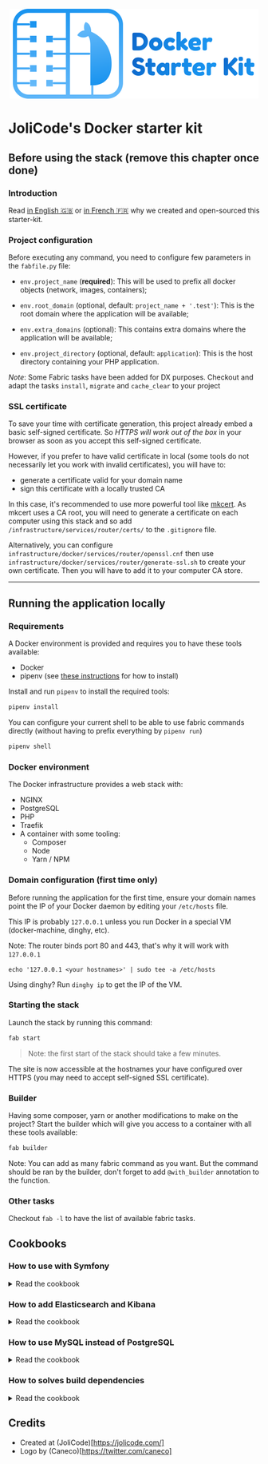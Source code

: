 <p align="center">
    <img width="500" height="180" src="/art/logo.png" alt="Docker starter kit logo" />
</p>

# JoliCode's Docker starter kit

## Before using the stack (remove this chapter once done)

### Introduction

Read [in English 🇬🇧](https://jolicode.com/blog/introducing-our-docker-starter-kit)
or [in French 🇫🇷](https://jolicode.com/blog/presentation-de-notre-starter-kit-docker)
why we created and open-sourced this starter-kit.

### Project configuration

Before executing any command, you need to configure few parameters in the
`fabfile.py` file:

* `env.project_name` (**required**): This will be used to prefix all docker
objects (network, images, containers);

* `env.root_domain` (optional, default: `project_name + '.test'`): This is the
root domain where the application will be available;

* `env.extra_domains` (optional): This contains extra domains where the
application will be available;

* `env.project_directory` (optional, default: `application`): This is the host
directory containing your PHP application.

*Note*: Some Fabric tasks have been added for DX purposes. Checkout and adapt
the tasks `install`, `migrate` and `cache_clear` to your project

### SSL certificate

To save your time with certificate generation, this project already embed a
basic self-signed certificate. So *HTTPS will work out of the box* in your browser
as soon as you accept this self-signed certificate.

However, if you prefer to have valid certificate in local (some tools do not
necessarily let you work with invalid certificates), you will have to:
- generate a certificate valid for your domain name
- sign this certificate with a locally trusted CA

In this case, it's recommended to use more powerful tool like [mkcert](https://github.com/FiloSottile/mkcert).
As mkcert uses a CA root, you will need to generate a certificate on each computer
using this stack and so add `/infrastructure/services/router/certs/` to the
`.gitignore` file.

Alternatively, you can configure
`infrastructure/docker/services/router/openssl.cnf` then use
`infrastructure/docker/services/router/generate-ssl.sh` to create your own
certificate. Then you will have to add it to your computer CA store.

---

## Running the application locally

### Requirements

A Docker environment is provided and requires you to have these tools available:

 * Docker
 * pipenv (see [these instructions](https://pipenv.readthedocs.io/en/latest/install/) for how to install)

Install and run `pipenv` to install the required tools:

```bash
pipenv install
```

You can configure your current shell to be able to use fabric commands directly
(without having to prefix everything by `pipenv run`)

```bash
pipenv shell
```

### Docker environment

The Docker infrastructure provides a web stack with:
 - NGINX
 - PostgreSQL
 - PHP
 - Traefik
 - A container with some tooling:
   - Composer
   - Node
   - Yarn / NPM

### Domain configuration (first time only)

Before running the application for the first time, ensure your domain names
point the IP of your Docker daemon by editing your `/etc/hosts` file.

This IP is probably `127.0.0.1` unless you run Docker in a special VM (docker-machine, dinghy, etc).

Note: The router binds port 80 and 443, that's why it will work with `127.0.0.1`

```
echo '127.0.0.1 <your hostnames>' | sudo tee -a /etc/hosts
```

Using dinghy? Run `dinghy ip` to get the IP of the VM.

### Starting the stack

Launch the stack by running this command:

```bash
fab start
```

> Note: the first start of the stack should take a few minutes.

The site is now accessible at the hostnames your have configured over HTTPS
(you may need to accept self-signed SSL certificate).

### Builder

Having some composer, yarn or another modifications to make on the project?
Start the builder which will give you access to a container with all these
tools available:

```bash
fab builder
```

Note: You can add as many fabric command as you want. But the command should be
ran by the builder, don't forget to add `@with_builder` annotation to the
function.

### Other tasks

Checkout `fab -l` to have the list of available fabric tasks.

## Cookbooks

### How to use with Symfony

<details>

<summary>Read the cookbook</summary>

If you want to create a new Symfony project, you need to:

1. Remove the `application` folder:

    ```bash
    rm -rf application/
    ```

1. Create a new project:

    ```bash
    composer create-project symfony/website-skeleton application
    ```

1. Configure the `.env`

    ```bash
    sed -i "s#DATABASE_URL.*#DATABASE_URL=pgsql://app:app@postgres/YOUR_DB_NAME#" app/.env
    ```

1. Configure doctrine

    By default, Symfony and Doctrine are configured to use MySQL. Since MySQL
    has bad default configuration, Doctrine is forced to configure MySQL
    explicitly. PostgreSQL does not have this issue. So **update the following
    configuration** in `application/config/packages/doctrine.yaml`:

    ```yaml
    doctrine:
        dbal:
            # configure these for your database server
            driver: 'pdo_pgsql'
            server_version: '11'
            charset: UTF8
            default_table_options:
                charset: UTF8
                # Adapt the collate according to the content of your DB.
                # For example, if your content is mainly in French:
                # collate: fr_FR.UTF8

            url: '%env(resolve:DATABASE_URL)%'
    ```

</details>

### How to add Elasticsearch and Kibana

<details>

<summary>Read the cookbook</summary>

In order to use Elasticsearch and Kibana, you should add the following content
to the `docker-compose.yml` file:

```yaml
volumes:
    elasticsearch-data: {}

services:
    elasticsearch:
        image: elasticsearch:7.3.2
        volumes:
            - elasticsearch-data:/usr/share/elasticsearch/data
        environment:
            - "ES_JAVA_OPTS=-Xms128m -Xmx128m"
            - "discovery.type=single-node"
        labels:
            - "traefik.enable=true"
            - "traefik.http.routers.${PROJECT_NAME}-elasticsearch.rule=Host(`elasticsearch.${PROJECT_ROOT_DOMAIN}`)"
            - "traefik.http.routers.${PROJECT_NAME}-elasticsearch.tls=true"

    kibana:
        image: kibana:7.3.2
        depends_on:
            - elasticsearch
        labels:
            - "traefik.enable=true"
            - "traefik.http.routers.${PROJECT_NAME}-kibana.rule=Host(`kibana.${PROJECT_ROOT_DOMAIN}`)"
            - "traefik.http.routers.${PROJECT_NAME}-kibana.tls=true"
```

Then, you will be able to browse:

* `https://kibana.<root_domain>`
* `https://elasticsearch.<root_domain>`

</details>

### How to use MySQL instead of PostgreSQL

<details>

<summary>Read the cookbook</summary>

In order to use MySQL, you will need to revert this diff:

```diff
diff --git a/infrastructure/docker/docker-compose.builder.yml b/infrastructure/docker/docker-compose.builder.yml
index 39198ca..dc5fce1 100644
--- a/infrastructure/docker/docker-compose.builder.yml
+++ b/infrastructure/docker/docker-compose.builder.yml
@@ -10,7 +10,7 @@ services:
     builder:
         build: services/builder
         depends_on:
-            - mysql
+            - postgres
         volumes:
             - "../../${PROJECT_DIRECTORY}:/home/app/application:cached"
             - "~/.composer/cache:/home/app/.composer/cache"
diff --git a/infrastructure/docker/docker-compose.yml b/infrastructure/docker/docker-compose.yml
index 0dffe3a..0ae36cd 100644
--- a/infrastructure/docker/docker-compose.yml
+++ b/infrastructure/docker/docker-compose.yml
@@ -1,7 +1,7 @@
 version: '3'

 volumes:
-    mysql-data: {}
+    postgres-data: {}

 services:
     router:
@@ -24,7 +24,7 @@ services:
     frontend:
         build: services/frontend
         depends_on:
-            - mysql
+            - postgres
         volumes:
             - "../../${PROJECT_DIRECTORY}:/var/www:cached"
         labels:
@@ -32,11 +32,12 @@ services:
             - "traefik.frontend.entryPoints=https"
             - "traefik.frontend.rule=Host:${PROJECT_HOSTNAMES}"

-    mysql:
-        build: services/mysql
+    postgres:
+        build: services/postgres
+        environment:
+            - POSTGRES_USER=app
+            - POSTGRES_PASSWORD=app
         volumes:
-            - "mysql-data:/var/lib/mysql"
+            - postgres-data:/var/lib/postgresql/data
         labels:
             - "traefik.enable=false"
-        ports:
-          - "3306:3306"
diff --git a/infrastructure/docker/services/builder/Dockerfile b/infrastructure/docker/services/builder/Dockerfile
index 173c1a6..87424f7 100644
--- a/infrastructure/docker/services/builder/Dockerfile
+++ b/infrastructure/docker/services/builder/Dockerfile
@@ -7,7 +7,6 @@ RUN apk add --no-cache \
     g++ \
     git \
     make \
-    mariadb-client \
     nodejs \
     npm \
     php7-phar \
diff --git a/infrastructure/docker/services/mysql/Dockerfile b/infrastructure/docker/services/mysql/Dockerfile
deleted file mode 100644
index e9e0245..0000000
--- a/infrastructure/docker/services/mysql/Dockerfile
+++ /dev/null
@@ -1,3 +0,0 @@
-FROM mariadb:10.4
-
-ENV MYSQL_ALLOW_EMPTY_PASSWORD=1
diff --git a/infrastructure/docker/services/php-base/Dockerfile b/infrastructure/docker/services/php-base/Dockerfile
index ea6fc5e..316cbde 100644
--- a/infrastructure/docker/services/php-base/Dockerfile
+++ b/infrastructure/docker/services/php-base/Dockerfile
@@ -22,7 +22,7 @@ RUN apk add --no-cache \
     php7-opcache \
     php7-openssl \
     php7-pdo \
-    php7-pdo_mysql \
+    php7-pdo_pgsql \
     php7-pcntl \
     php7-posix \
     php7-session \
diff --git a/infrastructure/docker/services/postgres/Dockerfile b/infrastructure/docker/services/postgres/Dockerfile
new file mode 100644
index 0000000..998fda8
--- /dev/null
+++ b/infrastructure/docker/services/postgres/Dockerfile
@@ -0,0 +1 @@
+FROM postgres:11
```

</details>

### How to solves build dependencies

<details>

<summary>Read the cookbook</summary>

Docker-compose is not a tool to build images. This is why you can hit the
following bug:

> ERROR: Service 'frontend' failed to build: pull access denied for app_basephp, repository does not exist or may require 'docker login': denied: requested access to the resource is denied

In order to fix this issue, you can update the `services_to_build_first` variable
in the `fabfile.py` file. This will force docker-compose to build theses
services first.
</details>


## Credits

- Created at (JoliCode)[https://jolicode.com/]
- Logo by (Caneco)[https://twitter.com/caneco]
